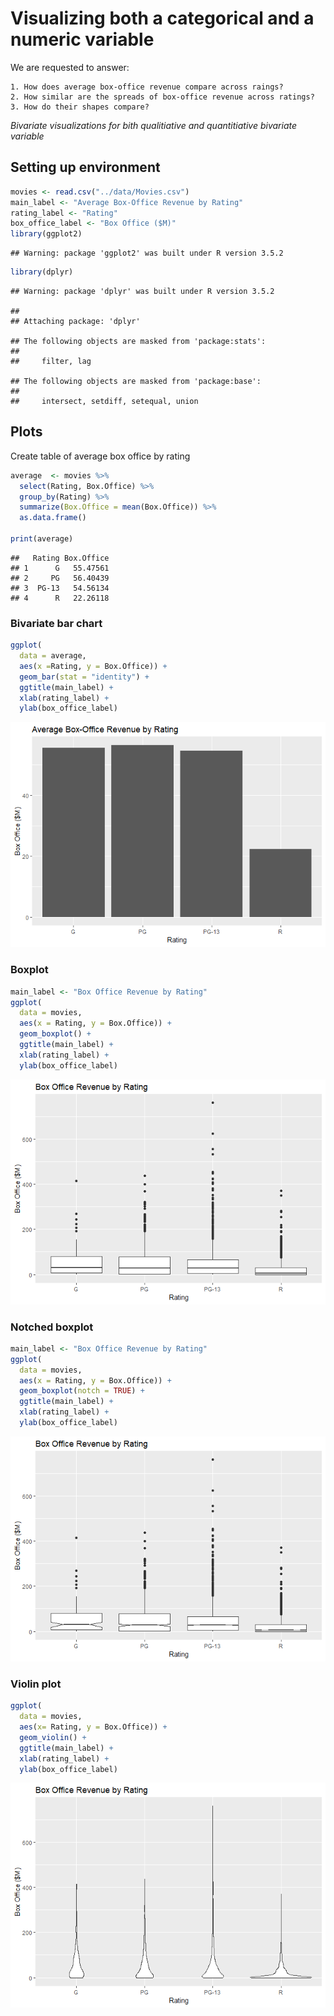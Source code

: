 Visualizing both a categorical and a numeric variable
================

We are requested to answer:

    1. How does average box-office revenue compare across raings?
    2. How similar are the spreads of box-office revenue across ratings?
    3. How do their shapes compare?

*Bivariate visualizations for bith qualitiative and quantitiative bivariate variable*

Setting up environment
----------------------

``` r
movies <- read.csv("../data/Movies.csv")
main_label <- "Average Box-Office Revenue by Rating"
rating_label <- "Rating"
box_office_label <- "Box Office ($M)"
library(ggplot2)
```

    ## Warning: package 'ggplot2' was built under R version 3.5.2

``` r
library(dplyr)
```

    ## Warning: package 'dplyr' was built under R version 3.5.2

    ## 
    ## Attaching package: 'dplyr'

    ## The following objects are masked from 'package:stats':
    ## 
    ##     filter, lag

    ## The following objects are masked from 'package:base':
    ## 
    ##     intersect, setdiff, setequal, union

Plots
-----

Create table of average box office by rating

``` r
average  <- movies %>% 
  select(Rating, Box.Office) %>%
  group_by(Rating) %>%
  summarize(Box.Office = mean(Box.Office)) %>%
  as.data.frame()

print(average)
```

    ##   Rating Box.Office
    ## 1      G   55.47561
    ## 2     PG   56.40439
    ## 3  PG-13   54.56134
    ## 4      R   22.26118

### Bivariate bar chart

``` r
ggplot(
  data = average,
  aes(x =Rating, y = Box.Office)) +
  geom_bar(stat = "identity") +
  ggtitle(main_label) +
  xlab(rating_label) +
  ylab(box_office_label)
```

![](04-GGPlot_files/figure-markdown_github/unnamed-chunk-3-1.png)

### Boxplot

``` r
main_label <- "Box Office Revenue by Rating"
ggplot(
  data = movies,
  aes(x = Rating, y = Box.Office)) +
  geom_boxplot() +
  ggtitle(main_label) + 
  xlab(rating_label) +
  ylab(box_office_label)
```

![](04-GGPlot_files/figure-markdown_github/unnamed-chunk-4-1.png)

### Notched boxplot

``` r
main_label <- "Box Office Revenue by Rating"
ggplot(
  data = movies,
  aes(x = Rating, y = Box.Office)) +
  geom_boxplot(notch = TRUE) +
  ggtitle(main_label) + 
  xlab(rating_label) +
  ylab(box_office_label)
```

![](04-GGPlot_files/figure-markdown_github/unnamed-chunk-5-1.png)

### Violin plot

``` r
ggplot(
  data = movies,
  aes(x= Rating, y = Box.Office)) +
  geom_violin() +
  ggtitle(main_label) +
  xlab(rating_label) +
  ylab(box_office_label)
```

![](04-GGPlot_files/figure-markdown_github/unnamed-chunk-6-1.png)
